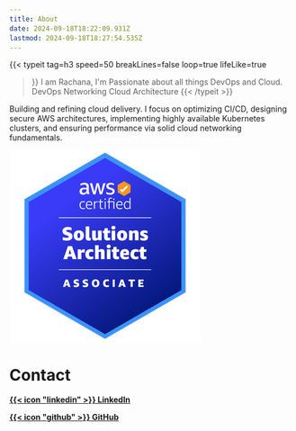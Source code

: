 ```yaml
---
title: About
date: 2024-09-18T18:22:09.931Z
lastmod: 2024-09-18T18:27:54.535Z
---
```


{{< typeit 
  tag=h3
  speed=50
  breakLines=false
  loop=true
  lifeLike=true
>}}
I am Rachana, I'm Passionate about all things DevOps and Cloud.
DevOps 
Networking
Cloud Architecture
{{< /typeit >}}

Building and refining cloud delivery. I focus on optimizing CI/CD, designing secure AWS architectures, implementing highly available Kubernetes clusters, and ensuring performance via solid cloud networking fundamentals.


![aws.png](aws.png)


# Contact 

**[{{< icon "linkedin" >}} LinkedIn](https://www.linkedin.com/in/rachana-v-526397294/)**

**[{{< icon "github" >}} GitHub](https://github.com/RachanaVenkat)**

